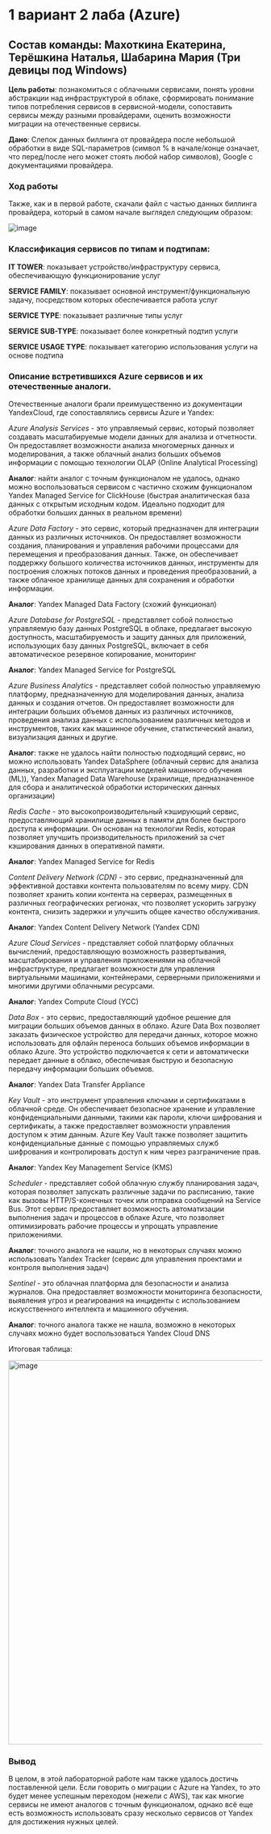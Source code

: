 # 1 вариант 2 лаба (Azure)
## Состав команды: Махоткина Екатерина, Терёшкина Наталья, Шабарина Мария (Три девицы под Windows)

**Цель работы**: познакомиться с облачными сервисами, понять уровни абстракции над инфраструктурой в облаке, сформировать понимание типов потребления сервисов в сервисной-модели, сопоставить сервисы между разными провайдерами, оценить возможности миграции на отечественные сервисы.

**Дано**: Слепок данных биллинга от провайдера после небольшой обработки в виде SQL-параметров (символ % в начале/конце означает, что перед/после него может стоять любой набор символов), Google с документациями провайдера.

### Ход работы

Также, как и в первой работе, скачали файл c частью данных биллинга провайдера, который в самом начале выглядел следующим образом:

![image](https://github.com/12262004-m/OT-U/assets/112974126/1e2e159a-8644-4970-94a8-cfd88b046949)

### Классификация сервисов по типам и подтипам:

**IT TOWER**: показывает устройство/инфраструктуру сервиса, обеспечивающую функционирование услуг 

**SERVICE FAMILY**: показывает основной инструмент/функциональную задачу, посредством которых обеспечивается работа услуг 

**SERVICE TYPE**: показывает различные типы услуг 

**SERVICE SUB-TYPE**: показывает более конкретный подтип услуги 

**SERVICE USAGE TYPE**: показывает категорию использования услуги на основе подтипа 

### Описание встретившихся Azure сервисов и их отечественные аналоги. 
Отечественные аналоги брали преимущественно из документации YandexCloud, где сопоставлялись сервисы Azure и Yandex:

*Azure Analysis Services* - это управляемый сервис, который позволяет создавать масштабируемые модели данных для анализа и отчетности. Он предоставляет возможности анализа многомерных данных и моделирования, а также облачный анализ больших объемов информации с помощью технологии OLAP (Online Analytical Processing)

**Аналог**: найти аналог с точным функционалом не удалось, однако можно воспользоваться сервисом с частично схожим функционалом Yandex Managed Service for ClickHouse (быстрая аналитическая база данных с открытым исходным кодом. Идеально подходит для обработки больших данных в реальном времени)

*Azure Data Factory* - это сервис, который предназначен для интеграции данных из различных источников. Он предоставляет возможности создания, планирования и управления рабочими процессами для перемещения и преобразования данных. Также, он обеспечивает поддержку большого количества источников данных, инструменты для построения сложных потоков данных и проведения преобразований, а также облачное хранилище данных для сохранения и обработки информации.

**Аналог**: Yandex Managed Data Factory (схожий функционал)

*Azure Database for PostgreSQL* - представляет собой полностью управляемую базу данных PostgreSQL в облаке, предлагает высокую доступность, масштабируемость и защиту данных для приложений, использующих базу данных PostgreSQL, включает в себя автоматическое резервное копирование, мониторинг

**Аналог**: Yandex Managed Service for PostgreSQL


*Azure Business Analytics* - представляет собой полностью управляемую платформу, предназначенную для моделирования данных, анализа данных и создания отчетов. Он предоставляет возможности для интеграции больших объемов данных из различных источников, проведения анализа данных с использованием различных методов и инструментов, таких как машинное обучение, статистический анализ, визуализация данных и другие.

**Аналог**: также не удалось найти полностью подходящий сервис, но можно использовать Yandex DataSphere (облачный сервис для анализа данных, разработки и эксплуатации моделей машинного обучения (ML)), Yandex Managed Data Warehouse (хранилище, предназначенное для сбора и аналитической обработки исторических данных организации)

*Redis Cache* - это высокопроизводительный кэширующий сервис, предоставляющий хранилище данных в памяти для более быстрого доступа к информации. Он основан на технологии Redis, которая позволяет улучшить производительность приложений за счет кэширования данных в оперативной памяти.

**Аналог**: Yandex Managed Service for Redis

*Content Delivery Network (CDN)* - это сервис, предназначенный для эффективной доставки контента пользователям по всему миру. CDN позволяет хранить копии контента на серверах, размещенных в различных географических регионах, что позволяет ускорить загрузку контента, снизить задержки и улучшить общее качество обслуживания.

**Аналог**: Yandex Content Delivery Network (Yandex CDN)

*Azure Cloud Services* - представляет собой платформу облачных вычислений, предоставляющую возможность развертывания, масштабирования и управления приложениями на облачной инфраструктуре, предлагает возможности для управления виртуальными машинами, контейнерами, серверными приложениями и многими другими облачными ресурсами.

**Аналог**: Yandex Compute Cloud (YCC)

*Data Box* - это сервис, предоставляющий удобное решение для миграции больших объемов данных в облако. Azure Data Box позволяет заказать физическое устройство для передачи данных, которое можно использовать для офлайн переноса больших объемов информации в облако Azure. Это устройство подключается к сети и автоматически передает данные в облако, обеспечивая быструю и безопасную передачу информации больших объемов.

**Аналог**: Yandex Data Transfer Appliance

*Key Vault* - это инструмент управления ключами и сертификатами в облачной среде. Он обеспечивает безопасное хранение и управление конфиденциальными данными, такими как пароли, ключи шифрования и сертификаты, а также предоставляет возможности управления доступом к этим данным. Azure Key Vault также позволяет защитить конфиденциальные данные с помощью управляемых служб шифрования и контролировать доступ к ним через разграничение прав.

**Аналог**: Yandex Key Management Service (KMS)

*Scheduler* - представляет собой облачную службу планирования задач, которая позволяет запускать различные задачи по расписанию, такие как вызовы HTTP/S-конечных точек или отправка сообщений на Service Bus. Этот сервис предоставляет возможность автоматизации выполнения задач и процессов в облаке Azure, что позволяет оптимизировать рабочие процессы и упрощать управление приложениями.

**Аналог**: точного аналога не нашли, но в некоторых случаях можно использовать Yandex Tracker (сервис для управления проектами и контроля выполнения задач)

*Sentinel* - это облачная платформа для безопасности и анализа журналов. Она предоставляет возможности мониторинга безопасности, выявления угроз и реагирования на инциденты с использованием искусственного интеллекта и машинного обучения. 

**Аналог**: точного аналога также не нашла, возможно в некоторых случаях можно будет воспользоваться Yandex Cloud DNS

Итоговая таблица:

<img width="760" alt="image" src="https://github.com/12262004-m/OT-U/assets/112974126/171c41e3-1dd1-40f5-a0f2-b9f12c3d7eef">

### Вывод

В целом, в этой лабораторной работе нам также удалось достичь поставленной цели. Если говорить о миграции с Azure на Yandex, то это будет менее успешным переходом (нежели с AWS), так как многие сервисы не имеют аналогов с точным функционалом, однако всё еще есть возможность использовать сразу несколько сервисов от Yandex для достижения нужных целей.

